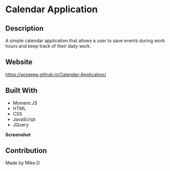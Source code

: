 # Calendar Application

## Description

A simple calendar application that allows a user to save events during work hours and keep track of their daily work.

## Website

https://wizeeee.github.io/Calendar-Application/

## Built With

- Moment.JS
- HTML
- CSS
- JavaScript
- JQuery

**Screenshot**

[](./Develop/images/Calendar-Application_SC.png)

## Contribution

Made by Mike.O
